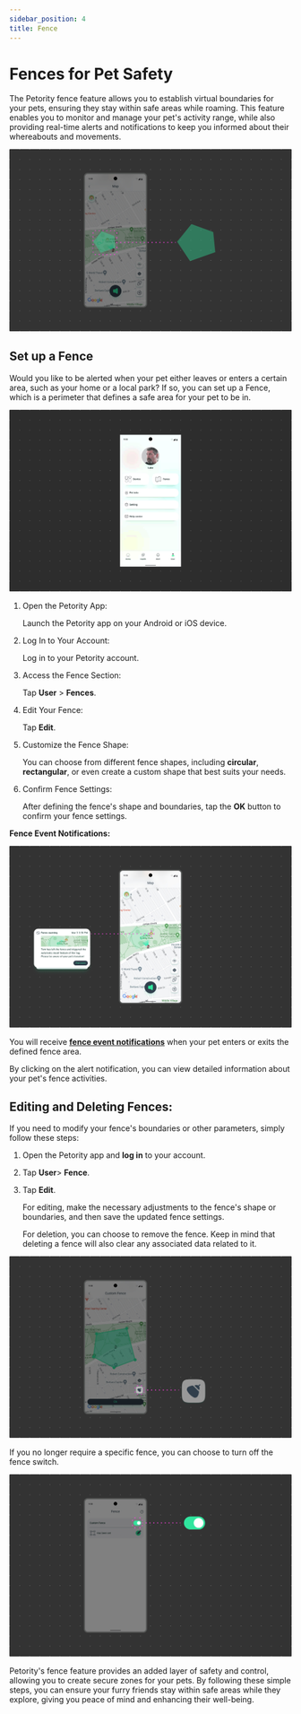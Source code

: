 ```yaml
---
sidebar_position: 4
title: Fence
---
```


# Fences for Pet Safety
The Petority fence feature allows you to establish virtual boundaries for your pets, ensuring they stay within safe areas while roaming. This feature enables you to monitor and manage your pet's activity range, while also providing real-time alerts and notifications to keep you informed about their whereabouts and movements. 

![fence-map](/img/fence/Fence1.jpg)

## Set up a Fence
Would you like to be alerted when your pet either leaves or enters a certain area, such as your home or a local park? If so, you can set up a Fence, which is a perimeter that defines a safe area for your pet to be in. 

![fence edit](/img/fence/Fence.gif)

1. Open the Petority App:

	Launch the Petority app on your Android or iOS device.
2. Log In to Your Account:

	Log in to your Petority account.
3. Access the Fence Section:

	Tap **User** > **Fences**.
4. Edit Your Fence:

	Tap **Edit**.
5. Customize the Fence Shape:

	You can choose from different fence shapes, including **circular**, **rectangular**, or even create a custom shape that best suits your needs.
6. Confirm Fence Settings:

	After defining the fence's shape and boundaries, tap the **OK** button to confirm your fence settings.

**Fence Event Notifications:**

![Steps](/img/get-to-know/Instant-Fence-Alerts.jpg)


You will receive **[fence event notifications](/docs/petority/notifications)** when your pet enters or exits the defined fence area.

By clicking on the alert notification, you can view detailed information about your pet's fence activities.

## Editing and Deleting Fences:
If you need to modify your fence's boundaries or other parameters, simply follow these steps:

1. Open the Petority app and **log in** to your account.
2. Tap **User**> **Fence**.
3. Tap **Edit**.

    For editing, make the necessary adjustments to the fence's shape or boundaries, and then save the updated fence settings.
  
    For deletion, you can choose to remove the fence. Keep in mind that deleting a fence will also clear any associated data related to it.

![Editing and Deleting](/img/fence/Fence2.jpg)

If you no longer require a specific fence, you can choose to turn off the fence switch.

![switch](/img/fence/Fence3.jpg)

Petority's fence feature provides an added layer of safety and control, allowing you to create secure zones for your pets. By following these simple steps, you can ensure your furry friends stay within safe areas while they explore, giving you peace of mind and enhancing their well-being.